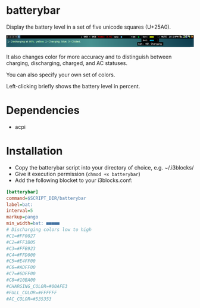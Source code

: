 # batterybar

Display the battery level in a set of five unicode squares (U+25A0).

![](screenshot.png)
	
It also changes color for more accuracy and to distinguish between charging, 
discharging, charged, and AC statuses.

You can also specify your own set of colors.
	
Left-clicking briefly shows the battery level in percent.
	
# Dependencies

* acpi

# Installation

* Copy the batterybar script into your directory of choice, e.g. ~/.i3blocks/
* Give it execution permission (`chmod +x batterybar`)
* Add the following blocket to your i3blocks.conf:

```ini
[batterybar]
command=$SCRIPT_DIR/batterybar
label=bat:
interval=5
markup=pango
min_width=bat: ■■■■■
# Discharging colors low to high
#C1=#FF0027
#C2=#FF3B05
#C3=#FFB923
#C4=#FFD000
#C5=#E4FF00
#C6=#ADFF00
#C7=#6DFF00
#C8=#10BA00
#CHARGING_COLOR=#00AFE3
#FULL_COLOR=#FFFFFF
#AC_COLOR=#535353
```

